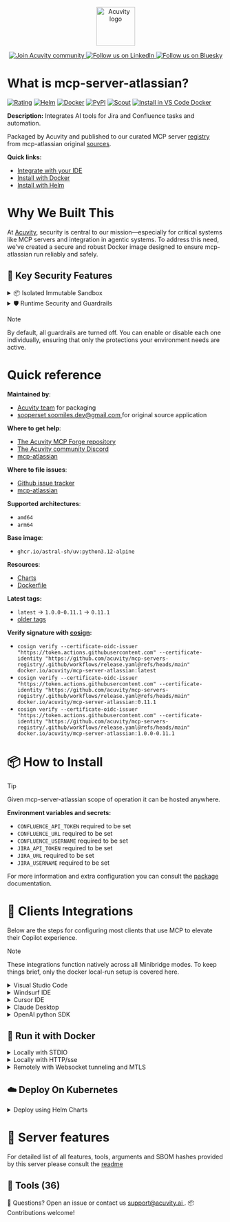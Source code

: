 <p align="center">
  <a href="https://acuvity.ai">
    <picture>
      <img src="https://mma.prnewswire.com/media/2544052/Acuvity__Logo.jpg" height="90" alt="Acuvity logo"/>
    </picture>
  </a>
</p>
<p align="center">
  <a href="https://discord.gg/BkU7fBkrNk">
    <img src="https://img.shields.io/badge/Acuvity-Join-7289DA?logo=discord&logoColor=fff" alt="Join Acuvity community" />
  </a>
<a href="https://www.linkedin.com/company/acuvity/">
    <img src="https://img.shields.io/badge/LinkedIn-Follow-7289DA" alt="Follow us on LinkedIn" />
  </a>
<a href="https://bsky.app/profile/acuvity.bsky.social">
    <img src="https://img.shields.io/badge/Bluesky-Follow-7289DA"?logo=bluesky&logoColor=fff" alt="Follow us on Bluesky" />
  </a>
</p>


# What is mcp-server-atlassian?

[![Rating](https://img.shields.io/badge/B-3775A9?label=Rating)](https://docs.anthropic.com/en/docs/build-with-claude/tool-use/implement-tool-use#best-practices-for-tool-definitions)
[![Helm](https://img.shields.io/badge/1.0.0-3775A9?logo=helm&label=Charts&logoColor=fff)](https://hub.docker.com/r/acuvity/mcp-server-atlassian/tags/)
[![Docker](https://img.shields.io/docker/image-size/acuvity/mcp-server-atlassian/0.11.1?logo=docker&logoColor=fff&label=0.11.1)](https://hub.docker.com/r/acuvity/mcp-server-atlassian)
[![PyPI](https://img.shields.io/badge/0.11.1-3775A9?logo=pypi&logoColor=fff&label=mcp-atlassian)](https://github.com/sooperset/mcp-atlassian)
[![Scout](https://img.shields.io/badge/Active-3775A9?logo=docker&logoColor=fff&label=Scout)](https://hub.docker.com/r/acuvity/mcp-server-atlassian/)
[![Install in VS Code Docker](https://img.shields.io/badge/VS_Code-One_click_install-0078d7?logo=githubcopilot)](https://insiders.vscode.dev/redirect/mcp/install?name=mcp-server-atlassian&config=%7B%22args%22%3A%5B%22run%22%2C%22-i%22%2C%22--rm%22%2C%22--read-only%22%2C%22-e%22%2C%22CONFLUENCE_API_TOKEN%22%2C%22-e%22%2C%22CONFLUENCE_URL%22%2C%22-e%22%2C%22CONFLUENCE_USERNAME%22%2C%22-e%22%2C%22JIRA_API_TOKEN%22%2C%22-e%22%2C%22JIRA_URL%22%2C%22-e%22%2C%22JIRA_USERNAME%22%2C%22docker.io%2Facuvity%2Fmcp-server-atlassian%3A0.11.1%22%5D%2C%22command%22%3A%22docker%22%7D)

**Description:** Integrates AI tools for Jira and Confluence tasks and automation.

Packaged by Acuvity and published to our curated MCP server [registry](https://mcp.acuvity.ai) from mcp-atlassian original [sources](https://github.com/sooperset/mcp-atlassian).

**Quick links:**

- [Integrate with your IDE](https://github.com/acuvity/mcp-servers-registry/blob/main/mcp-server-atlassian/docker/README.md#-clients-integrations)
- [Install with Docker](https://github.com/acuvity/mcp-servers-registry/tree/main/mcp-server-atlassian/docker/README.md#-run-it-with-docker)
- [Install with Helm](https://github.com/acuvity/mcp-servers-registry/tree/main/mcp-server-atlassian/charts/mcp-server-atlassian/README.md#how-to-install)

# Why We Built This

At [Acuvity](https://acuvity.ai), security is central to our mission—especially for critical systems like MCP servers and integration in agentic systems.
To address this need, we've created a secure and robust Docker image designed to ensure mcp-atlassian run reliably and safely.

## 🔐 Key Security Features

<details>
<summary>📦 Isolated Immutable Sandbox </summary>

- **Isolated Execution**: All tools run within secure, containerized sandboxes to enforce process isolation and prevent lateral movement.
- **Non-root by Default**: Enforces least-privilege principles, minimizing the impact of potential security breaches.
- **Read-only Filesystem**: Ensures runtime immutability, preventing unauthorized modification.
- **Version Pinning**: Guarantees consistency and reproducibility across deployments by locking tool and dependency versions.
- **CVE Scanning**: Continuously scans images for known vulnerabilities using [Docker Scout](https://docs.docker.com/scout/) to support proactive mitigation.
- **SBOM & Provenance**: Delivers full supply chain transparency by embedding metadata and traceable build information."
</details>

<details>
<summary>🛡️ Runtime Security and Guardrails</summary>

**Minibridge Integration**: [Minibridge](https://github.com/acuvity/minibridge) establishes secure Agent-to-MCP connectivity, supports Rego/HTTP-based policy enforcement 🕵️, and simplifies orchestration.

The [ARC](https://github.com/acuvity/mcp-servers-registry/tree/main) container includes a [built-in Rego policy](https://github.com/acuvity/mcp-servers-registry/tree/main/mcp-server-atlassian/docker/policy.rego) that enables a set of runtime "guardrails"" to help enforce security, privacy, and correct usage of your services. Below is an overview of each guardrail provided.

### 🔒 Resource Integrity

**Mitigates MCP Rug Pull Attacks**

* **Goal:** Protect users from malicious tool description changes after initial approval, preventing post-installation manipulation or deception.
* **Mechanism:** Locks tool descriptions upon client approval and verifies their integrity before execution. Any modification to the description triggers a security violation, blocking unauthorized changes from server-side updates.

### 🛡️ Guardrails

#### Covert Instruction Detection

Monitors incoming requests for hidden or obfuscated directives that could alter policy behavior.

* **Goal:** Stop attackers from slipping unnoticed commands or payloads into otherwise harmless data.
* **Mechanism:** Applies a library of regex patterns and binary‐encoding checks to the full request body. If any pattern matches a known covert channel (e.g., steganographic markers, hidden HTML tags, escape-sequence tricks), the request is rejected.

#### Sensitive Pattern Detection

Block user-defined sensitive data patterns (credential paths, filesystem references).

* **Goal:** Block accidental or malicious inclusion of sensitive information that violates data-handling rules.
* **Mechanism:** Runs a curated set of regexes against all payloads and tool descriptions—matching patterns such as `.env` files, RSA key paths, directory traversal sequences.

#### Shadowing Pattern Detection

Detects and blocks "shadowing" attacks, where a malicious MCP server sneaks hidden directives into its own tool descriptions to hijack or override the behavior of other, trusted tools.

* **Goal:** Stop a rogue server from poisoning the agent’s logic by embedding instructions that alter how a different server’s tools operate (e.g., forcing all emails to go to an attacker’s address even when the user calls a separate `send_email` tool).
* **Mechanism:** During policy load, each tool description is scanned for cross‐tool override patterns—such as `<IMPORTANT>` sections referencing other tool names, hidden side‐effects, or directives that apply to a different server’s API. Any description that attempts to shadow or extend instructions for a tool outside its own namespace triggers a policy violation and is rejected.

#### Schema Misuse Prevention

Enforces strict adherence to MCP input schemas.

* **Goal:** Prevent malformed or unexpected fields from bypassing validations, causing runtime errors, or enabling injections.
* **Mechanism:** Compares each incoming JSON object against the declared schema (required properties, allowed keys, types). Any extra, missing, or mistyped field triggers an immediate policy violation.

#### Cross-Origin Tool Access

Controls whether tools may invoke tools or services from external origins.

* **Goal:** Prevent untrusted or out-of-scope services from being called.
* **Mechanism:** Examines tool invocation requests and outgoing calls, verifying each target against an allowlist of approved domains or service names. Calls to any non-approved origin are blocked.

#### Secrets Redaction

Automatically masks sensitive values so they never appear in logs or responses.

* **Goal:** Ensure that API keys, tokens, passwords, and other credentials cannot leak in plaintext.
* **Mechanism:** Scans every text output for known secret formats (e.g., AWS keys, GitHub PATs, JWTs). Matches are replaced with `[REDACTED]` before the response is sent or recorded.

These controls ensure robust runtime integrity, prevent unauthorized behavior, and provide a foundation for secure-by-design system operations.

### Enable guardrails

To activate guardrails in your Docker containers, define the `GUARDRAILS` environment variable with the protections you need. Available options:
- covert-instruction-detection
- sensitive-pattern-detection
- shadowing-pattern-detection
- schema-misuse-prevention
- cross-origin-tool-access
- secrets-redaction

For example adding:
- `-e GUARDRAILS="secrets-redaction covert-instruction-detection"`
to your docker arguments will enable the `secrets-redaction` and `covert-instruction-detection` guardrails.


## 🔒 Basic Authentication via Shared Secret

Provides a lightweight auth layer using a single shared token.

* **Mechanism:** Expects clients to send an `Authorization` header with the predefined secret.
* **Use Case:** Quickly lock down your endpoint in development or simple internal deployments—no complex OAuth/OIDC setup required.

To turn on Basic Authentication, add `BASIC_AUTH_SECRET` like:
- `-e BASIC_AUTH_SECRET="supersecret"`
to your docker arguments. This will enable the Basic Authentication check.

> While basic auth will protect against unauthorized access, you should use it only in controlled environment,
> rotate credentials frequently and **always** use TLS.

</details>

> [!NOTE]
> By default, all guardrails are turned off. You can enable or disable each one individually, ensuring that only the protections your environment needs are active.


# Quick reference

**Maintained by**:
  - [Acuvity team](mailto:support@acuvity.ai) for packaging
  - [ sooperset <soomiles.dev@gmail.com> ](https://github.com/sooperset/mcp-atlassian) for original source application

**Where to get help**:
  - [The Acuvity MCP Forge repository](https://github.com/acuvity/mcp-servers-registry)
  - [The Acuvity community Discord](https://discord.gg/BkU7fBkrNk)
  - [ mcp-atlassian ](https://github.com/sooperset/mcp-atlassian)

**Where to file issues**:
  - [Github issue tracker](https://github.com/acuvity/mcp-servers-registry/issues)
  - [ mcp-atlassian ](https://github.com/sooperset/mcp-atlassian)

**Supported architectures**:
  - `amd64`
  - `arm64`

**Base image**:
  - `ghcr.io/astral-sh/uv:python3.12-alpine`

**Resources**:
  - [Charts](https://github.com/acuvity/mcp-servers-registry/tree/main/mcp-server-atlassian/charts/mcp-server-atlassian)
  - [Dockerfile](https://github.com/acuvity/mcp-servers-registry/tree/main/mcp-server-atlassian/docker/Dockerfile)

**Latest tags:**
  - `latest` -> `1.0.0-0.11.1` -> `0.11.1`
  - [older tags](https://hub.docker.com/r/acuvity/mcp-server-atlassian/tags)

**Verify signature with [cosign](https://github.com/sigstore/cosign):**
  - `cosign verify --certificate-oidc-issuer "https://token.actions.githubusercontent.com" --certificate-identity "https://github.com/acuvity/mcp-servers-registry/.github/workflows/release.yaml@refs/heads/main" docker.io/acuvity/mcp-server-atlassian:latest`
  - `cosign verify --certificate-oidc-issuer "https://token.actions.githubusercontent.com" --certificate-identity "https://github.com/acuvity/mcp-servers-registry/.github/workflows/release.yaml@refs/heads/main" docker.io/acuvity/mcp-server-atlassian:0.11.1`
  - `cosign verify --certificate-oidc-issuer "https://token.actions.githubusercontent.com" --certificate-identity "https://github.com/acuvity/mcp-servers-registry/.github/workflows/release.yaml@refs/heads/main" docker.io/acuvity/mcp-server-atlassian:1.0.0-0.11.1`

# 📦 How to Install


> [!TIP]
> Given mcp-server-atlassian scope of operation it can be hosted anywhere.

**Environment variables and secrets:**
  - `CONFLUENCE_API_TOKEN` required to be set
  - `CONFLUENCE_URL` required to be set
  - `CONFLUENCE_USERNAME` required to be set
  - `JIRA_API_TOKEN` required to be set
  - `JIRA_URL` required to be set
  - `JIRA_USERNAME` required to be set

For more information and extra configuration you can consult the [package](https://github.com/sooperset/mcp-atlassian) documentation.

# 🧰 Clients Integrations

Below are the steps for configuring most clients that use MCP to elevate their Copilot experience.

> [!NOTE]
> These integrations function natively across all Minibridge modes.
> To keep things brief, only the docker local-run setup is covered here.

<details>
<summary>Visual Studio Code</summary>

To get started immediately, you can use the "one-click" link below:

[![Install in VS Code Docker](https://img.shields.io/badge/VS_Code-One_click_install-0078d7?logo=githubcopilot)](https://insiders.vscode.dev/redirect/mcp/install?name=mcp-server-atlassian&config=%7B%22args%22%3A%5B%22run%22%2C%22-i%22%2C%22--rm%22%2C%22--read-only%22%2C%22-e%22%2C%22CONFLUENCE_API_TOKEN%22%2C%22-e%22%2C%22CONFLUENCE_URL%22%2C%22-e%22%2C%22CONFLUENCE_USERNAME%22%2C%22-e%22%2C%22JIRA_API_TOKEN%22%2C%22-e%22%2C%22JIRA_URL%22%2C%22-e%22%2C%22JIRA_USERNAME%22%2C%22docker.io%2Facuvity%2Fmcp-server-atlassian%3A0.11.1%22%5D%2C%22command%22%3A%22docker%22%7D)

## Global scope

Press `ctrl + shift + p` and type `Preferences: Open User Settings JSON` to add the following section:

```json
{
  "mcp": {
    "servers": {
      "acuvity-mcp-server-atlassian": {
        "env": {
          "CONFLUENCE_API_TOKEN": "TO_BE_SET",
          "CONFLUENCE_URL": "TO_BE_SET",
          "CONFLUENCE_USERNAME": "TO_BE_SET",
          "JIRA_API_TOKEN": "TO_BE_SET",
          "JIRA_URL": "TO_BE_SET",
          "JIRA_USERNAME": "TO_BE_SET"
        },
        "command": "docker",
        "args": [
          "run",
          "-i",
          "--rm",
          "--read-only",
          "-e",
          "CONFLUENCE_API_TOKEN",
          "-e",
          "CONFLUENCE_URL",
          "-e",
          "CONFLUENCE_USERNAME",
          "-e",
          "JIRA_API_TOKEN",
          "-e",
          "JIRA_URL",
          "-e",
          "JIRA_USERNAME",
          "docker.io/acuvity/mcp-server-atlassian:0.11.1"
        ]
      }
    }
  }
}
```

## Workspace scope

In your workspace create a file called `.vscode/mcp.json` and add the following section:

```json
{
  "servers": {
    "acuvity-mcp-server-atlassian": {
      "env": {
        "CONFLUENCE_API_TOKEN": "TO_BE_SET",
        "CONFLUENCE_URL": "TO_BE_SET",
        "CONFLUENCE_USERNAME": "TO_BE_SET",
        "JIRA_API_TOKEN": "TO_BE_SET",
        "JIRA_URL": "TO_BE_SET",
        "JIRA_USERNAME": "TO_BE_SET"
      },
      "command": "docker",
      "args": [
        "run",
        "-i",
        "--rm",
        "--read-only",
        "-e",
        "CONFLUENCE_API_TOKEN",
        "-e",
        "CONFLUENCE_URL",
        "-e",
        "CONFLUENCE_USERNAME",
        "-e",
        "JIRA_API_TOKEN",
        "-e",
        "JIRA_URL",
        "-e",
        "JIRA_USERNAME",
        "docker.io/acuvity/mcp-server-atlassian:0.11.1"
      ]
    }
  }
}
```

> To pass secrets you should use the `promptString` input type described in the [Visual Studio Code documentation](https://code.visualstudio.com/docs/copilot/chat/mcp-servers).

</details>

<details>
<summary>Windsurf IDE</summary>

In `~/.codeium/windsurf/mcp_config.json` add the following section:

```json
{
  "mcpServers": {
    "acuvity-mcp-server-atlassian": {
      "env": {
        "CONFLUENCE_API_TOKEN": "TO_BE_SET",
        "CONFLUENCE_URL": "TO_BE_SET",
        "CONFLUENCE_USERNAME": "TO_BE_SET",
        "JIRA_API_TOKEN": "TO_BE_SET",
        "JIRA_URL": "TO_BE_SET",
        "JIRA_USERNAME": "TO_BE_SET"
      },
      "command": "docker",
      "args": [
        "run",
        "-i",
        "--rm",
        "--read-only",
        "-e",
        "CONFLUENCE_API_TOKEN",
        "-e",
        "CONFLUENCE_URL",
        "-e",
        "CONFLUENCE_USERNAME",
        "-e",
        "JIRA_API_TOKEN",
        "-e",
        "JIRA_URL",
        "-e",
        "JIRA_USERNAME",
        "docker.io/acuvity/mcp-server-atlassian:0.11.1"
      ]
    }
  }
}
```

See [Windsurf documentation](https://docs.windsurf.com/windsurf/mcp) for more info.

</details>

<details>
<summary>Cursor IDE</summary>

Add the following JSON block to your mcp configuration file:
- `~/.cursor/mcp.json` for global scope
- `.cursor/mcp.json` for project scope

```json
{
  "mcpServers": {
    "acuvity-mcp-server-atlassian": {
      "env": {
        "CONFLUENCE_API_TOKEN": "TO_BE_SET",
        "CONFLUENCE_URL": "TO_BE_SET",
        "CONFLUENCE_USERNAME": "TO_BE_SET",
        "JIRA_API_TOKEN": "TO_BE_SET",
        "JIRA_URL": "TO_BE_SET",
        "JIRA_USERNAME": "TO_BE_SET"
      },
      "command": "docker",
      "args": [
        "run",
        "-i",
        "--rm",
        "--read-only",
        "-e",
        "CONFLUENCE_API_TOKEN",
        "-e",
        "CONFLUENCE_URL",
        "-e",
        "CONFLUENCE_USERNAME",
        "-e",
        "JIRA_API_TOKEN",
        "-e",
        "JIRA_URL",
        "-e",
        "JIRA_USERNAME",
        "docker.io/acuvity/mcp-server-atlassian:0.11.1"
      ]
    }
  }
}
```

See [cursor documentation](https://docs.cursor.com/context/model-context-protocol) for more information.

</details>
<details>

<summary>Claude Desktop</summary>

In the `claude_desktop_config.json` configuration file add the following section:

```json
{
  "mcpServers": {
    "acuvity-mcp-server-atlassian": {
      "env": {
        "CONFLUENCE_API_TOKEN": "TO_BE_SET",
        "CONFLUENCE_URL": "TO_BE_SET",
        "CONFLUENCE_USERNAME": "TO_BE_SET",
        "JIRA_API_TOKEN": "TO_BE_SET",
        "JIRA_URL": "TO_BE_SET",
        "JIRA_USERNAME": "TO_BE_SET"
      },
      "command": "docker",
      "args": [
        "run",
        "-i",
        "--rm",
        "--read-only",
        "-e",
        "CONFLUENCE_API_TOKEN",
        "-e",
        "CONFLUENCE_URL",
        "-e",
        "CONFLUENCE_USERNAME",
        "-e",
        "JIRA_API_TOKEN",
        "-e",
        "JIRA_URL",
        "-e",
        "JIRA_USERNAME",
        "docker.io/acuvity/mcp-server-atlassian:0.11.1"
      ]
    }
  }
}
```

See [Anthropic documentation](https://docs.anthropic.com/en/docs/agents-and-tools/mcp) for more information.
</details>

<details>
<summary>OpenAI python SDK</summary>

## Running locally

```python
async with MCPServerStdio(
    params={
        "env": {"CONFLUENCE_API_TOKEN":"TO_BE_SET","CONFLUENCE_URL":"TO_BE_SET","CONFLUENCE_USERNAME":"TO_BE_SET","JIRA_API_TOKEN":"TO_BE_SET","JIRA_URL":"TO_BE_SET","JIRA_USERNAME":"TO_BE_SET"},
        "command": "docker",
        "args": ["run","-i","--rm","--read-only","-e","CONFLUENCE_API_TOKEN","-e","CONFLUENCE_URL","-e","CONFLUENCE_USERNAME","-e","JIRA_API_TOKEN","-e","JIRA_URL","-e","JIRA_USERNAME","docker.io/acuvity/mcp-server-atlassian:0.11.1"]
    }
) as server:
    tools = await server.list_tools()
```

## Running remotely

```python
async with MCPServerSse(
    params={
        "url": "http://<ip>:<port>/sse",
    }
) as server:
    tools = await server.list_tools()
```

See [OpenAI Agents SDK docs](https://openai.github.io/openai-agents-python/mcp/) for more info.

</details>

## 🐳 Run it with Docker

<details>
<summary>Locally with STDIO</summary>

In your client configuration set:

- command: `docker`
- arguments: `run -i --rm --read-only -e CONFLUENCE_API_TOKEN -e CONFLUENCE_URL -e CONFLUENCE_USERNAME -e JIRA_API_TOKEN -e JIRA_URL -e JIRA_USERNAME docker.io/acuvity/mcp-server-atlassian:0.11.1`

</details>

<details>
<summary>Locally with HTTP/sse</summary>

Simply run as:

```console
docker run -it -p 8000:8000 --rm --read-only -e CONFLUENCE_API_TOKEN -e CONFLUENCE_URL -e CONFLUENCE_USERNAME -e JIRA_API_TOKEN -e JIRA_URL -e JIRA_USERNAME docker.io/acuvity/mcp-server-atlassian:0.11.1
```

Then on your application/client, you can configure to use it like:

```json
{
  "mcpServers": {
    "acuvity-mcp-server-atlassian": {
      "url": "http://localhost:8000/sse"
    }
  }
}
```

You might have to use different ports for different tools.

</details>

<details>
<summary>Remotely with Websocket tunneling and MTLS </summary>

> This section assume you are familiar with TLS and certificates and will require:
> - a server certificate with proper DNS/IP field matching your tool deployment.
> - a client-ca used to sign client certificates

1. Start the server in `backend` mode
 - add an environment variable like `-e MINIBRIDGE_MODE=backend`
 - add the TLS certificates (recommended) through a volume let's say `/certs` ex (`-v $PWD/certs:/certs`)
 - instruct minibridge to use those certs with
   - `-e MINIBRIDGE_TLS_SERVER_CERT=/certs/server-cert.pem`
   - `-e MINIBRIDGE_TLS_SERVER_KEY=/certs/server-key.pem`
   - `-e MINIBRIDGE_TLS_SERVER_KEY_PASS=optional`
   - `-e MINIBRIDGE_TLS_SERVER_CLIENT_CA=/certs/client-ca.pem`

2. Start `minibridge` locally in frontend mode:
  - Get [minibridge](https://github.com/acuvity/minibridge) binary for your OS.

In your client configuration, Minibridge works like any other STDIO command.

Example for Claude Desktop:

```json
{
  "mcpServers": {
    "acuvity-mcp-server-atlassian": {
      "command": "minibridge",
      "args": ["frontend", "--backend", "wss://<remote-url>:8000/ws", "--tls-client-backend-ca", "/path/to/ca/that/signed/the/server-cert.pem/ca.pem", "--tls-client-cert", "/path/to/client-cert.pem", "--tls-client-key", "/path/to/client-key.pem"]
    }
  }
}
```

That's it.

Minibridge offers a host of additional features. For step-by-step guidance, please visit the wiki. And if anything’s unclear, don’t hesitate to reach out!

</details>

## ☁️ Deploy On Kubernetes

<details>
<summary>Deploy using Helm Charts</summary>

### Chart settings requirements

This chart requires some mandatory information to be installed.

**Mandatory Secrets**:
  - `CONFLUENCE_API_TOKEN` secret to be set as secrets.CONFLUENCE_API_TOKEN either by `.value` or from existing with `.valueFrom`
  - `JIRA_API_TOKEN` secret to be set as secrets.JIRA_API_TOKEN either by `.value` or from existing with `.valueFrom`

**Mandatory Environment variables**:
  - `CONFLUENCE_URL` environment variable to be set by env.CONFLUENCE_URL
  - `CONFLUENCE_USERNAME` environment variable to be set by env.CONFLUENCE_USERNAME
  - `JIRA_URL` environment variable to be set by env.JIRA_URL
  - `JIRA_USERNAME` environment variable to be set by env.JIRA_USERNAME

### How to install

You can inspect the chart `README`:

```console
helm show readme oci://docker.io/acuvity/mcp-server-atlassian --version 1.0.0
````

You can inspect the values that you can configure:

```console
helm show values oci://docker.io/acuvity/mcp-server-atlassian --version 1.0.0
````

Install with helm

```console
helm install mcp-server-atlassian oci://docker.io/acuvity/mcp-server-atlassian --version 1.0.0
```

From there your MCP server mcp-server-atlassian will be reachable by default through `http/sse` from inside the cluster using the Kubernetes Service `mcp-server-atlassian` on port `8000` by default. You can change that by looking at the `service` section of the `values.yaml` file.

### How to Monitor

The deployment will create a Kubernetes service with a `healthPort`, that is used for liveness probes and readiness probes. This health port can also be used by the monitoring stack of your choice and exposes metrics under the `/metrics` path.

See full charts [Readme](https://github.com/acuvity/mcp-servers-registry/tree/main/mcp-server-atlassian/charts/mcp-server-atlassian/README.md) for more details about settings and runtime security including guardrails activation.

</details>

# 🧠 Server features

For detailed list of all features, tools, arguments and SBOM hashes provided by this server please consult the [readme](https://github.com/acuvity/mcp-servers-registry/tree/main/mcp-server-atlassian)

## 🧰 Tools (36)


💬 Questions? Open an issue or contact us [ support@acuvity.ai ](mailto:support@acuvity.ai).
📦 Contributions welcome!
